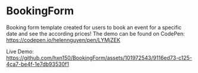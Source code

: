 # BookingForm

Booking form template created for users to book an event for a specific date and see the according prices!
The demo can be found on CodePen: https://codepen.io/helennguyen/pen/LYMjZEK 

Live Demo: 
https://github.com/hxn150/BookingForm/assets/101972543/9116ed73-c125-4ca7-be4f-1e7db93530f1

